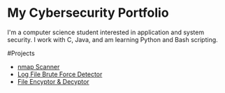 # My Cybersecurity Portfolio

I'm a computer science student interested in application and system security. I work with C, Java, and am learning Python and Bash scripting.

#Projects
- [nmap Scanner](https://github.com/tristan-reid/cybersecurity-portfolio/blob/main/nmap-scanner)
- [Log File Brute Force Detector](https://github.com/tristan-reid/cybersecurity-portfolio/blob/main/Log-File-Brute-Force-Detector/log_file_brute_force_detector)
- [File Encyptor & Decyptor](https://github.com/tristan-reid/cybersecurity-portfolio/tree/main/File_Encryptor_And_Decryptor)
